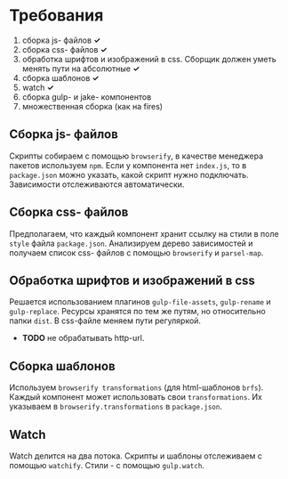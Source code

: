 # Требования

1. сборка js- файлов **✓**
1. сборка css- файлов **✓**
1. обработка шрифтов и изображений в css. Сборщик должен уметь менять пути на абсолютные **✓**
1. сборка шаблонов **✓**
1. watch **✓**
1. сборка gulp- и jake- компонентов
1. множественная сборка (как на fires)

## Сборка js- файлов

Скрипты собираем с помощью `browserify`, в качестве менеджера пакетов используем `npm`. Если у компонента нет `index.js`, то в `package.json` можно указать, какой скрипт нужно подключать. Зависимости отслеживаются автоматически.

## Сборка css- файлов

Предполагаем, что каждый компонент хранит ссылку на стили в поле `style` файла `package.json`. Анализируем дерево зависимостей и получаем список css- файлов с помощью `browserify` и `parsel-map`. 

## Обработка шрифтов и изображений в css

Решается использованием плагинов `gulp-file-assets`, `gulp-rename` и `gulp-replace`. Ресурсы хранятся по тем же путям, но относительно папки `dist`. В css-файле меняем пути регуляркой.

- **TODO** не обрабатывать http-url.

## Сборка шаблонов

Используем `browserify transformations` (для html-шаблонов `brfs`). Каждый компонент может использовать свои `transformations`. Их указываем в `browserify.transformations` в `package.json`.

## Watch

Watch делится на два потока. Скрипты и шаблоны отслеживаем с помощью `watchify`. Стили - с помощью `gulp.watch`.